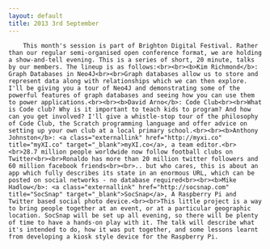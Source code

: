```yaml
---
layout: default
title: 2013 3rd September
---
```


		This month's session is part of Brighton Digital Festival. Rather than our regular semi-organised open conference format, we are holding a show-and-tell evening. This is a series of short, 20 minute, talks by our members. The lineup is as follows:<br><br><b>Kim Richmond</b>: Graph Databases in Neo4J<br><br>Graph databases allow us to store and represent data along with relationships which we can then explore. I'll be giving you a tour of Neo4J and demonstrating some of the powerful features of graph databases and seeing how you can use them to power applications.<br><br><b>David Arno</b>: Code Club<br><br>What is Code club? Why is it important to teach kids to program? And how can you get involved? I'll give a whistle-stop tour of the philosophy of Code Club, the Scratch programming language and offer advice on setting up your own club at a local primary school.<br><br><b>Anthony Johnston</b>: <a class="externallink" href="http://myxi.co" title="myXI.co" target="_blank">myXI.co</a>, a team editor.<br><br>28.7 million people worldwide now follow football clubs on Twitter<br><br>Ronaldo has more than 20 million twitter followers and 60 million facebook friends<br><br>.. but who cares, this is about an app which fully describes its state in an enormous URL, which can be posted on social networks - no database required<br><br><b>Mike Hadlow</b>: <a class="externallink" href="http://socsnap.com" title="SocSnap" target="_blank">SocSnap</a>, A Raspberry Pi and Twitter based social photo device.<br><br>This little project is a way to bring people together at an event, or at a particular geographic location. SocSnap will be set up all evening, so there will be plenty of time to have a hands-on play with it. The talk will describe what it's intended to do, how it was put together, and some lessons learnt from developing a kiosk style device for the Raspberry Pi.

	